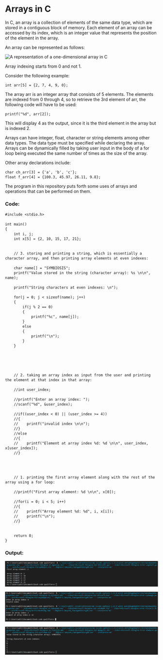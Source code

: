 # **Arrays in C**

In C, an array is a collection of elements of the same data type, which are stored in a contiguous block of memory. 
Each element of an array can be accessed by its index, which is an integer value that represents the position of the element in the array.

An array can be represented as follows:

![A representation of a one-dimensional array in C](https://cdn.programiz.com/sites/tutorial2program/files/c-arrays.jpg)

Array indexing starts from 0 and not 1. 

Consider the following example:

```
int arr[5] = {2, 7, 4, 9, 0};
```

The array arr is an integer array that consists of 5 elements. The elements are indexed from 0 through 4, so to retrieve the 3rd element of arr, the following code will have to be used:

```
printf("%d", arr[2]);
```

This will display 4 as the output, since it is the third element in the array but is indexed 2.

Arrays can have integer, float, character or string elements among other data types. The data type must be specified while declaring the array.
Arrays can be dynamically filled by taking user input in the body of a for loop being executed the same number of times as the size of the array.

Other array declarations include:

```
char ch_arr[3] = {'a', 'b', 'c'};
float f_arr[4] = {100.3, 45.97, 26.11, 9.8};
```

The program in this repository puts forth some uses of arrays and operations that can be performed on them.

### Code:

```
#include <stdio.h>

int main()
{
	int i, j;
	int x[5] = {2, 10, 15, 17, 21};
	
	
	// 3. storing and printing a string, which is essentially a character array, and then printing array elements at even indexes:
	
	char name[] = "SYMBIOSIS";
	printf("Value stored in the string (character array): %s \n\n", name);
	
	printf("String characters at even indexes: \n");
	
	for(j = 0; j < sizeof(name); j++)
	{
		if(j % 2 == 0)
		{
			printf("%c", name[j]);
		}
		else
		{
			printf("\n");
		}
	}
	
	
	
	
	
	// 2. taking an array index as input from the user and printing the element at that index in that array:
	
	//int user_index;
	
	//printf("Enter an array index: ");
	//scanf("%d", &user_index);
	
	//if((user_index < 0) || (user_index >= 4))
	//{
	//	  printf("invalid index \n\n");
	//}
	//else
	//{
	//    printf("Element at array index %d: %d \n\n", user_index, x[user_index]);
	//}
	
	
	
	
	// 1. printing the first array element along with the rest of the array using a for loop:
	
	//printf("First array element: %d \n\n", x[0]);
	
	//for(i = 0; i < 5; i++)
	//{
	//    printf("Array element %d: %d", i, x[i]);
	//	  printf("\n");
	//}
	
	
	return 0;
}
```

### Output:

![arrays.c output 1](https://github.com/Aditi-exe/C-Arrays/blob/main/L3_Arrays_1.PNG)

![arrays.c output 2](https://github.com/Aditi-exe/C-Arrays/blob/main/L3_Arrays_2.PNG)

![arrays.c output 3](https://github.com/Aditi-exe/C-Arrays/blob/main/L3_Arrays_3.PNG)


